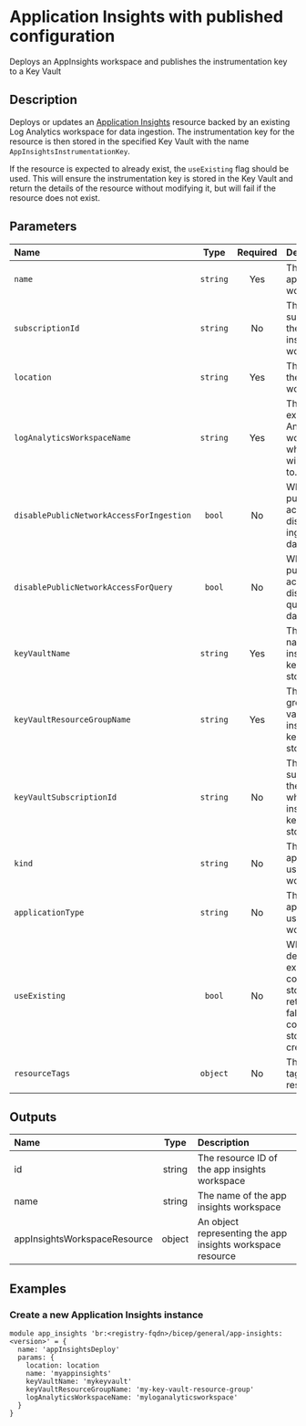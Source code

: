 # Application Insights with published configuration

Deploys an AppInsights workspace and publishes the instrumentation key to a Key Vault

## Description

Deploys or updates an [Application Insights](https://learn.microsoft.com/en-us/azure/azure-monitor/app/app-insights-overview) resource backed by an existing Log Analytics workspace for data ingestion. The instrumentation key for the resource is then stored in the specified Key Vault with the name `AppInsightsInstrumentationKey`.

If the resource is expected to already exist, the `useExisting` flag should be used. This will ensure the instrumentation key is stored in the Key Vault and return the details of the resource without modifying it, but will fail if the resource does not exist.

## Parameters

| Name                                     | Type     | Required | Description                                                                                                                                |
| :--------------------------------------- | :------: | :------: | :----------------------------------------------------------------------------------------------------------------------------------------- |
| `name`                                   | `string` | Yes      | The name of the app insights workspace                                                                                                     |
| `subscriptionId`                         | `string` | No       | The subscription of the existing app insights workspace                                                                                    |
| `location`                               | `string` | Yes      | The location of the app insights workspace                                                                                                 |
| `logAnalyticsWorkspaceName`              | `string` | Yes      | The name of the existing Log Analytics workspace which the data will be ingested to.                                                       |
| `disablePublicNetworkAccessForIngestion` | `bool`   | No       | When true, public network access is disabled for ingestion of data.                                                                        |
| `disablePublicNetworkAccessForQuery`     | `bool`   | No       | When true, public network access is disabled for querying of data.                                                                         |
| `keyVaultName`                           | `string` | Yes      | The key vault name where the instrumentation key will be stored                                                                            |
| `keyVaultResourceGroupName`              | `string` | Yes      | The resource group of the key vault where the instrumentation key will be stored                                                           |
| `keyVaultSubscriptionId`                 | `string` | No       | The subscription of the key vault where the instrumentation key will be stored                                                             |
| `kind`                                   | `string` | No       | The kind of application using the workspace                                                                                                |
| `applicationType`                        | `string` | No       | The type of application using the workspace                                                                                                |
| `useExisting`                            | `bool`   | No       | When true, the details of an existing app configuration store will be returned; When false, the app configuration store is created/updated |
| `resourceTags`                           | `object` | No       | The resource tags applied to resources                                                                                                     |

## Outputs

| Name                         | Type   | Description                                                |
| :--------------------------- | :----: | :--------------------------------------------------------- |
| id                           | string | The resource ID of the app insights workspace              |
| name                         | string | The name of the app insights workspace                     |
| appInsightsWorkspaceResource | object | An object representing the app insights workspace resource |

## Examples

### Create a new Application Insights instance

```bicep
module app_insights 'br:<registry-fqdn>/bicep/general/app-insights:<version>' = {
  name: 'appInsightsDeploy'
  params: {
    location: location
    name: 'myappinsights'
    keyVaultName: 'mykeyvault'
    keyVaultResourceGroupName: 'my-key-vault-resource-group'
    logAnalyticsWorkspaceName: 'myloganalyticsworkspace'
  }
}
```